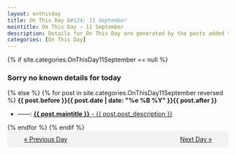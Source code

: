 ```yaml
---
layout: onthisday
title: On This Day &#124; 11 September
maintitle: On This Day — 11 September
description: Details for On This Day are generated by the posts added to the website so the content is subject to changes/updates over time.
categories: [On This Day]
---
```


{% if site.categories.OnThisDay11September == null %}
<h3>Sorry no known details for today</h3>
{% else %}
{% for post in site.categories.OnThisDay11September reversed %}
<strong>{{ post.before }}{{ post.date | date: "%e %B %Y" }}{{ post.after }}</strong>
<ul>
<li> ——: <a class="{{ post.class }}" href="{{ post.url }}"><strong>{{ post.maintitle }}</strong> - {{ post.post_description }}</a></li>
</ul>
{% endfor %}
{% endif %}
<br />
<div style="background-color: #f3f3f3; padding: 10px; border-radius: 5px; text-align: center; display: flex; justify-content: space-evenly;">
<a href="/onthisday/09/09-10">« Previous Day</a>
<span style="visibility:hidden;">[ Visit Leap Year February 29 ]</span>
<a href="/onthisday/09/09-12">Next Day »</a>
</div>

